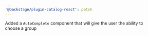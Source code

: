 ```yaml
---
'@backstage/plugin-catalog-react': patch
---
```


Added a `AutoComplete` component that will give the user the ability to choose a group
